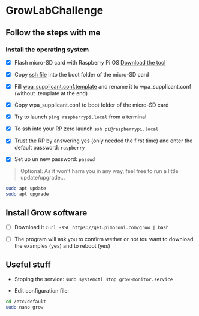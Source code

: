 # GrowLabChallenge

## Follow the steps with me

### Install the operating system

* [X] Flash micro-SD card with Raspberry Pi OS [Download the tool](https://www.raspberrypi.org/downloads)

* [X] Copy [ssh file](./config/ssh) into the boot folder of the micro-SD card

* [X] Fill [wpa_supplicant.conf.template](config/wpa_supplicant.conf.template) and rename it to wpa_supplicant.conf (without .template at the end)

* [X] Copy wpa_supplicant.conf to boot folder of the micro-SD card
* [X] Try to launch `ping raspberrypi.local` from a terminal

* [X] To ssh into your RP zero launch `ssh pi@raspberrypi.local`

* [X] Trust the RP by answering yes (only needed the first time) and enter the default password: `raspberry`

* [X] Set up un new password: `passwd`

>Optional:
As it won't harm you in any way, feel free to run a little update/upgrade...

```sh
sudo apt update
sudo apt upgrade
```

## Install Grow software

* [ ] Download it `curl -sSL https://get.pimoroni.com/grow | bash`

* [ ] The program will ask you to confirm wether or not tou want to download the examples (yes) and to reboot (yes)

## Useful stuff

* Stoping the service: `sudo systemctl stop grow-monitor.service`

* Edit configuration file:

```sh
cd /etc/default
sudo nano grow
```
